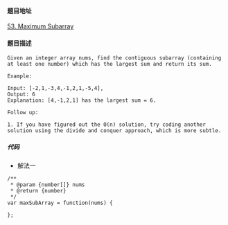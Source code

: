 #### 题目地址
[53. Maximum Subarray](https://leetcode.com/problems/maximum-subarray/)
#### 题目描述
```
Given an integer array nums, find the contiguous subarray (containing at least one number) which has the largest sum and return its sum.

Example:

Input: [-2,1,-3,4,-1,2,1,-5,4],
Output: 6
Explanation: [4,-1,2,1] has the largest sum = 6.

Follow up:

1. If you have figured out the O(n) solution, try coding another solution using the divide and conquer approach, which is more subtle.

```

##### 代码

- 解法一
```
/**
 * @param {number[]} nums
 * @return {number}
 */
var maxSubArray = function(nums) {
    
};
```
